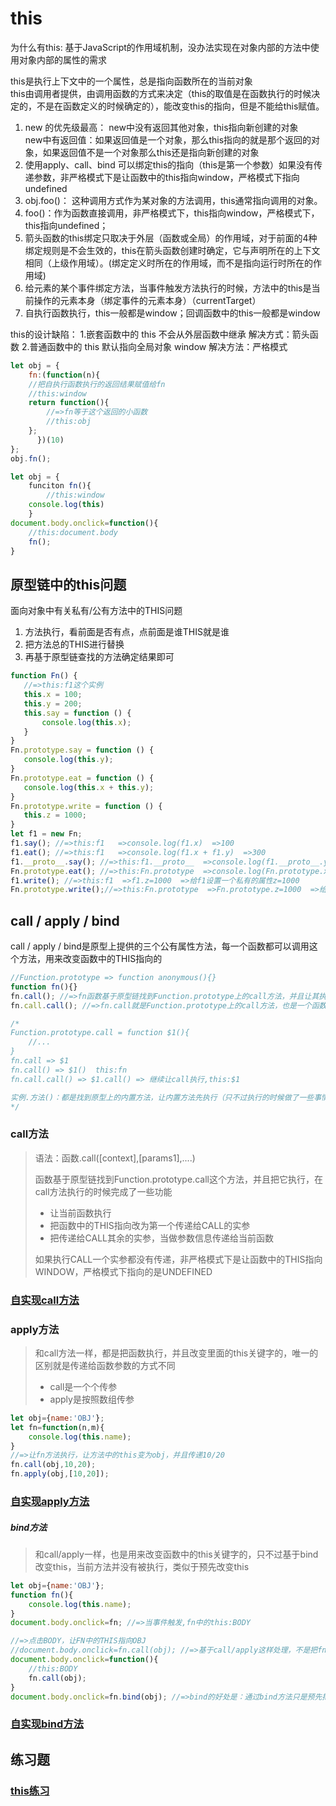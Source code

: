 # this
为什么有this:
基于JavaScript的作用域机制，没办法实现在对象内部的方法中使用对象内部的属性的需求

this是执行上下文中的一个属性，总是指向函数所在的当前对象  
this由调用者提供，由调用函数的方式来决定（this的取值是在函数执行的时候决定的，不是在函数定义的时候确定的），能改变this的指向，但是不能给this赋值。    
1. new 的优先级最高：
new中没有返回其他对象，this指向新创建的对象  
new中有返回值：如果返回值是一个对象，那么this指向的就是那个返回的对象，如果返回值不是一个对象那么this还是指向新创建的对象  
2. 使用apply、call、bind 可以绑定this的指向（this是第一个参数）如果没有传递参数，非严格模式下是让函数中的this指向window，严格模式下指向undefined  
3. obj.foo()： 这种调用方式作为某对象的方法调用，this通常指向调用的对象。  
4. foo()：作为函数直接调用，非严格模式下，this指向window，严格模式下，this指向undefined；  
5. 箭头函数的this绑定只取决于外层（函数或全局）的作用域，对于前面的4种绑定规则是不会生效的，this在箭头函数创建时确定，它与声明所在的上下文相同（上级作用域）。(绑定定义时所在的作用域，而不是指向运行时所在的作用域)  
6. 给元素的某个事件绑定方法，当事件触发方法执行的时候，方法中的this是当前操作的元素本身（绑定事件的元素本身）（currentTarget）  
7. 自执行函数执行，this一般都是window；回调函数中的this一般都是window

this的设计缺陷：
1.嵌套函数中的 this 不会从外层函数中继承
解决方式：箭头函数
2.普通函数中的 this 默认指向全局对象 window
解决方法：严格模式
```javascript
let obj = {
    fn:(function(n){
    //把自执行函数执行的返回结果赋值给fn
    //this:window
    return function(){
        //=>fn等于这个返回的小函数
        //this:obj
    };
      })(10)
};
obj.fn();
```
```javascript
let obj = {
    funciton fn(){
        //this:window
    console.log(this)
    }
document.body.onclick=function(){
    //this:document.body
    fn();
}
```

## 原型链中的this问题
 面向对象中有关私有/公有方法中的THIS问题  
 1. 方法执行，看前面是否有点，点前面是谁THIS就是谁
 2. 把方法总的THIS进行替换 
 3. 再基于原型链查找的方法确定结果即可
 ```javascript
function Fn() {
	//=>this:f1这个实例
	this.x = 100;
	this.y = 200;
	this.say = function () {
		console.log(this.x);
	}
}
Fn.prototype.say = function () {
	console.log(this.y);
}
Fn.prototype.eat = function () {
	console.log(this.x + this.y);
}
Fn.prototype.write = function () {
	this.z = 1000;
}
let f1 = new Fn;
f1.say(); //=>this:f1   =>console.log(f1.x)  =>100
f1.eat(); //=>this:f1   =>console.log(f1.x + f1.y)  =>300
f1.__proto__.say(); //=>this:f1.__proto__  =>console.log(f1.__proto__.y)  =>undefined
Fn.prototype.eat(); //=>this:Fn.prototype  =>console.log(Fn.prototype.x + Fn.prototype.y)  =>NaN
f1.write(); //=>this:f1  =>f1.z=1000  =>给f1设置一个私有的属性z=1000
Fn.prototype.write();//=>this:Fn.prototype  =>Fn.prototype.z=1000  =>给原型上设置一个属性z=1000（属性是实例的公有属性）
```

## call / apply / bind 
call / apply / bind是原型上提供的三个公有属性方法，每一个函数都可以调用这个方法，用来改变函数中的THIS指向的
```javascript
//Function.prototype => function anonymous(){}
function fn(){}
fn.call(); //=>fn函数基于原型链找到Function.prototype上的call方法，并且让其执行（执行的是call方法：方法中的this是fn）
fn.call.call(); //=>fn.call就是Function.prototype上的call方法，也是一个函数，只要是函数就能用原型上的方法，所以可以继续调用call来执行

/*
Function.prototype.call = function $1(){
    //...
}
fn.call => $1
fn.call() => $1()  this:fn
fn.call.call() => $1.call() => 继续让call执行,this:$1

实例.方法()：都是找到原型上的内置方法，让内置方法先执行（只不过执行的时候做了一些事情会对实例产生改变，而这也是这些内置方法的作用），内置方法中的THIS一般都是当前操作的实例
*/
```

### call方法
> 语法：函数.call([context],[params1],....)
>
> 函数基于原型链找到Function.prototype.call这个方法，并且把它执行，在call方法执行的时候完成了一些功能
>
> - 让当前函数执行
> - 把函数中的THIS指向改为第一个传递给CALL的实参
> - 把传递给CALL其余的实参，当做参数信息传递给当前函数
>
> 如果执行CALL一个实参都没有传递，非严格模式下是让函数中的THIS指向WINDOW，严格模式下指向的是UNDEFINED   

### [自实现call方法](https://github.com/lancertea/javascript-/blob/master/function/call.html)

### apply方法
> 和call方法一样，都是把函数执行，并且改变里面的this关键字的，唯一的区别就是传递给函数参数的方式不同
>
> - call是一个个传参
> - apply是按照数组传参

```javascript
let obj={name:'OBJ'};
let fn=function(n,m){
    console.log(this.name);
}
//=>让fn方法执行，让方法中的this变为obj，并且传递10/20
fn.call(obj,10,20);
fn.apply(obj,[10,20]);
```
### [自实现apply方法](https://github.com/lancertea/javascript-/blob/master/function/apply.html)

##### bind方法
> 和call/apply一样，也是用来改变函数中的this关键字的，只不过基于bind改变this，当前方法并没有被执行，类似于预先改变this

```javascript
let obj={name:'OBJ'};
function fn(){
    console.log(this.name);
}
document.body.onclick=fn; //=>当事件触发,fn中的this:BODY

//=>点击BODY，让FN中的THIS指向OBJ
//document.body.onclick=fn.call(obj); //=>基于call/apply这样处理，不是把fn绑定给事件，而是把fn执行后的结果绑定给事件
document.body.onclick=function(){
    //this:BODY
    fn.call(obj);
}
document.body.onclick=fn.bind(obj); //=>bind的好处是：通过bind方法只是预先把fn中的this修改为obj，此时fn并没有执行呢，当点击事件触发才会执行fn（call/apply都是改变this的同时立即把方法执行） =>在IE6~8中不支持bind方法  预先做啥事情的思想被称为“柯理化”
```
### [自实现bind方法](https://github.com/lancertea/javascript-/blob/master/function/bind.html)

## 练习题 
### [this练习](https://github.com/lancertea/javascript-/blob/master/training/4_function/this.md)